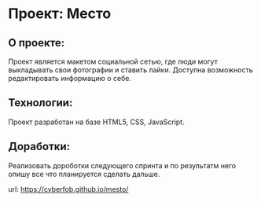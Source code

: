 # Проект: Место

## О проекте:
Проект является макетом социальной сетью, где люди могут выкладывать свои фотографии и ставить лайки. Доступна возможность редактировать информацию о себе.

## Технологии:
Проект разработан на базе HTML5, CSS, JavaScript. 

## Доработки:
Реализовать дороботки следующего спринта и по результатм него опишу все что планируется сделать дальше.

url: https://cyberfob.github.io/mesto/